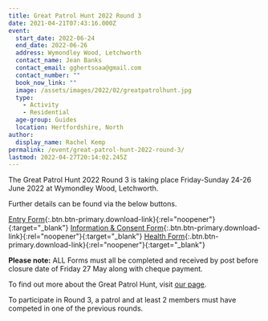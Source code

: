 ```yaml
---
title: Great Patrol Hunt 2022 Round 3
date: 2021-04-21T07:43:16.000Z
event:
  start_date: 2022-06-24
  end_date: 2022-06-26
  address: Wymondley Wood, Letchworth
  contact_name: Jean Banks
  contact_email: gghertsoaa@gmail.com
  contact_number: ""
  book_now_link: ""
  image: /assets/images/2022/02/greatpatrolhunt.jpg
  type:
    - Activity
    - Residential
  age-group: Guides
  location: Hertfordshire, North
author:
  display_name: Rachel Kemp
permalink: /event/great-patrol-hunt-2022-round-3/
lastmod: 2022-04-27T20:14:02.245Z
---
```

The Great Patrol Hunt 2022 Round 3 is taking place Friday-Sunday 24-26 June 2022 at Wymondley Wood, Letchworth.

Further details can be found via the below buttons.

[Entry Form](/assets/docs/2022/gph-round-3-entry-form.docx){:.btn.btn-primary.download-link}{:rel="noopener"}{:target="_blank"} [Information & Consent Form](/assets/docs/2022/gph-round-3-i-c-form.docx){:.btn.btn-primary.download-link}{:rel="noopener"}{:target="_blank"} [Health Form](/assets/docs/2022/gph-round-3-health-form.pdf){:.btn.btn-primary.download-link}{:rel="noopener"}{:target="_blank"}

**Please note:** ALL Forms must all be completed and received by post before closure date of Friday 27 May along with cheque payment.

To find out more about the Great Patrol Hunt, visit [our page](/great-patrol-hunt/).

To participate in Round 3, a patrol and at least 2 members must have competed in one of the previous rounds.
